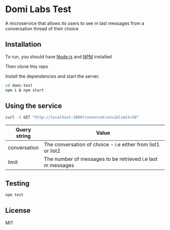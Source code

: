 # Domi Labs Test

A microservice that allows its users to see m last messages from a conversation thread of their choice

## Installation

To run, you should have [Node.js](https://nodejs.org/) and [NPM](https://npmjs.org/) installed

Then clone this repo

Install the dependencies and start the server.

```sh
cd domi-test
npm i & npm start
```

## Using the service

```sh
curl -X GET "http://localhost:3000?conversation=1&limit=50"
```

| Query string | Value                                                       |
| ------------ | ----------------------------------------------------------- |
| conversation | The conversation of choice - i.e either from list1 or list2 |
| limit        | The number of messages to be retrieved i.e last m messages  |

## Testing

```sh
npm test
```

## License

MIT
